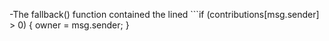 -The fallback() function contained the lined ```if (contributions[msg.sender] > 0) {
    owner = msg.sender;
}
```
